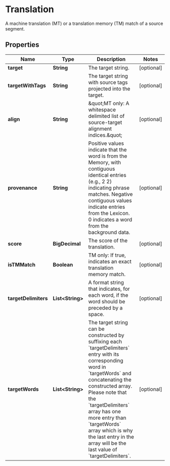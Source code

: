 

# Translation

A machine translation (MT) or a translation memory (TM) match of a source segment.
## Properties

Name | Type | Description | Notes
------------ | ------------- | ------------- | -------------
**target** | **String** | The target string. |  [optional]
**targetWithTags** | **String** | The target string with source tags projected into the target. |  [optional]
**align** | **String** | \&quot;MT only: A whitespace delimited list of source-target alignment indices.\&quot;  |  [optional]
**provenance** | **String** | Positive values indicate that the word is from the Memory, with contiguous identical entries (e.g., 2 2) indicating phrase matches. Negative contiguous values indicate entries from the Lexicon. 0 indicates a word from the background data.  |  [optional]
**score** | **BigDecimal** | The score of the translation. |  [optional]
**isTMMatch** | **Boolean** | TM only: If true, indicates an exact translation memory match. |  [optional]
**targetDelimiters** | **List&lt;String&gt;** | A format string that indicates, for each word, if the word should be preceded by a space. |  [optional]
**targetWords** | **List&lt;String&gt;** | The target string can be constructed by suffixing each &#x60;targetDelimiters&#x60; entry with its corresponding word in &#x60;targetWords&#x60; and concatenating the constructed array. Please note that the &#x60;targetDelimiters&#x60; array has one more entry than &#x60;targetWords&#x60; array which is why the last entry in the array will be the last value of &#x60;targetDelimiters&#x60;.  |  [optional]



